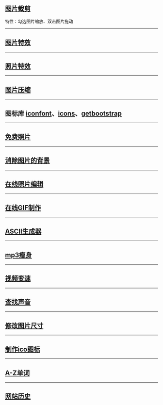 ## [图片裁剪](https://jiobxn.github.io/%E5%9B%BE%E7%89%87%E8%A3%81%E5%89%AA/)
特性：勾选图片缩放、双击图片拖动

****

## [图片特效](https://photomosh.com/)

****

## [照片特效](https://photofunia.com/cn/)

****

## [图片压缩](https://www.bejson.com/ui/compress_img/)

****

## 图标库 [iconfont](https://www.iconfont.cn/)、[icons](https://icon-icons.com/)、[getbootstrap](https://icons.getbootstrap.com/)

****

## [免费照片](https://librestock.com/)

****

## [消除图片的背景](https://www.remove.bg/zh)

****

## [在线照片编辑](https://www.photopea.com/)

****

## [在线GIF制作](https://ezgif.com/)

****

## [ASCII生成器](https://ascii-generator.site/)

****

## [mp3瘦身](https://online-audio-converter.com/cn/)

****

## [视频变速](https://www.apowersoft.cn/adjust-video-speed)

****

## [查找声音](https://www.findsounds.com/)

****

## [修改图片尺寸](https://www.sojson.com/image/change.html)

****

## [制作ico图标](http://www.bitbug.net/)

****

## [A-Z单词](http://www.aerchi.com/tool/danci/)

****

## [网站历史](https://web.archive.org/)
